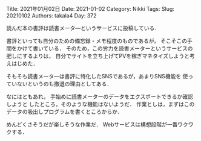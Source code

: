 ﻿Title: 2021年01月02日
Date: 2021-01-02
Category: Nikki
Tags: 
Slug: 20210102
Authors: takala4
Day: 372




読んだ本の書評は読書メータ―というサービスに投稿している．


書評といっても自分のための備忘録・メモ程度のものであるが，
そこそこの手間をかけて書いている．
そのため，この労力を読書メーターというサービスの肥しにするよりは，
自分でサイトを立ち上げてPVを稼ぎマネタイズしようと考えはじめた．



そもそも読書メータ―は書評に特化したSNSであるが，あまりSNS機能を
使っていないというのも撤退の理由としてある．



なにはともあれ，
手始めに読書メーターのデータをエクスポートできるか確認しようと
したところ，そのような機能はないようだ．
作業としは，まずはこのデータの吸出しプログラムを書くところからか．



めんどくさそうだが楽しそうな作業だ．
Webサービスは構想段階が一番ワクワクする．
